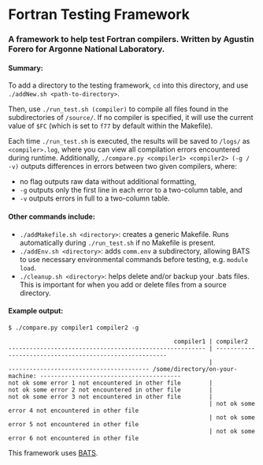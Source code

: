 # Fortran Testing Framework #
### A framework to help test Fortran compilers. Written by Agustin Forero for Argonne National Laboratory. ###

#### Summary: ####
To add a directory to the testing framework, `cd` into this directory, and use `./addNew.sh <path-to-directory>`.

Then, use `./run_test.sh (compiler)` to compile all files found in the subdirectories of `/source/`. If no compiler is specified, it will use the current value of `$FC` (which is set to `f77` by default within the Makefile). 

Each time `./run_test.sh` is executed, the results will be saved to `/logs/` as `<compiler>.log`, where you can view all compilation errors encountered during runtime. Additionally, `./compare.py <compiler1> <compiler2> (-g / -v)` outputs differences in errors between two given compilers, where:

- no flag outputs raw data without additional formatting,
- `-g` outputs only the first line in each error to a two-column table, and
- `-v` outputs errors in full to a two-column table.

#### Other commands include: ####
- `./addMakefile.sh <directory>`: creates a generic Makefile. Runs automatically during `./run_test.sh` if no Makefile is present.
- `./addEnv.sh <directory>`: adds `comm.env` a subdirectory, allowing BATS to use necessary environmental commands before testing, e.g. `module load`.
- `./cleanup.sh <directory>`: helps delete and/or backup your .bats files. This is important for when you add or delete files from a source directory.

#### Example output: ####

```
$ ./compare.py compiler1 compiler2 -g

                                               compiler1 | compiler2
-------------------------------------------------------- | --------------------------------------------------------
                                                         |
---------------------------------------- /some/directory/on-your-machine: ----------------------------------------
not ok some error 1 not encountered in other file        |
not ok some error 2 not encountered in other file        |
not ok some error 3 not encountered in other file        |
                                                         | not ok some error 4 not encountered in other file       
                                                         | not ok some error 5 not encountered in other file       
                                                         | not ok some error 6 not encountered in other file    
```

This framework uses [BATS](https://github.com/bats-core/bats-core).
